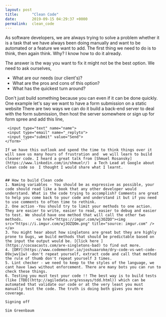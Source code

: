 ```yaml
---
layout: post
title:      "Clean Code"
date:       2019-09-15 04:29:37 +0000
permalink:  clean_code
---
```


As software developers, we are always trying to solve a problem whether it is a task that we have always been doing manually and want to be automated or a feature we want to add. The first thing we need to do is to think, then again think. Why? I know how to do it already.

The answer is the way you want to fix it might not be the best option. We need to ask ourselves,
* What are our needs (our client's)? 
* What are the pros and cons of this option?
* What has the quickest turn around?

Don't just build something because you can even if it can be done quickly. One example let's say we want to have a form submission on a static website There are two ways we can do it build a back-end server to deal with the form submission, then host the server somewhere or sign up for form spree and add this line,
```<form action="https://formspree.io/email@domain.tld" method="POST">
 <input type="text" name="name">
 <input type="email" name="_replyto">
 <input type="submit" value="Send">
</form>```

If we have this outlook and spend the time to think things over it will save us many hours of frustration and  we will learn to build cleaner code. I heard a great talk from [Shmuel Rosansky](https://www.linkedin.com/in/shmuelr/)  a Tech Lead at Google about clean code so  I thought I would share what I learnt.


## How to build Clean code 
1. Naming variables - You should be as expressive as possible, your code should read like a book that any other developer would understand. What is the code trying to accomplish? Comments are great to help you come back to your code and understand it but if you need to use comments to often time to rethink.
2. One action -You should try to limit your methods to one action. They are easier to write, easier to read, easier to debug and easier to test. We should have one method that will call the other two methods.      <a href="https://imgur.com/wj3OZQO"><img src="https://i.imgur.com/wj3OZQOm.png" title="source: imgur.com" /></a>
3. You might hear about how singletons are great but they are highly prone to bugs, we build methods that should be predictable based on the input the output would be. [Click here ](https://cocoacasts.com/are-singletons-bad) to find out more.
4. [DRY](https://www.codementor.io/joshuaaroke/dry-code-vs-wet-code-89xjwv11w) -don't repeat yourself, extract code and call that method the rule of thumb don't repeat yourself 3 times. 
5. Lint checker - we need to keep to the styles of the language, we cant have laws without enforcement. There are many bots you can run to check these things.
6. Testing you must test your code !! The best way is to build tests (like [TDD](http://agiledata.org/essays/tdd.html)) which can be automated that validate our code or at the very least you must manually test the code. The truth is doing both gives you more coverage.

Signing off

Sim Greenbaum





